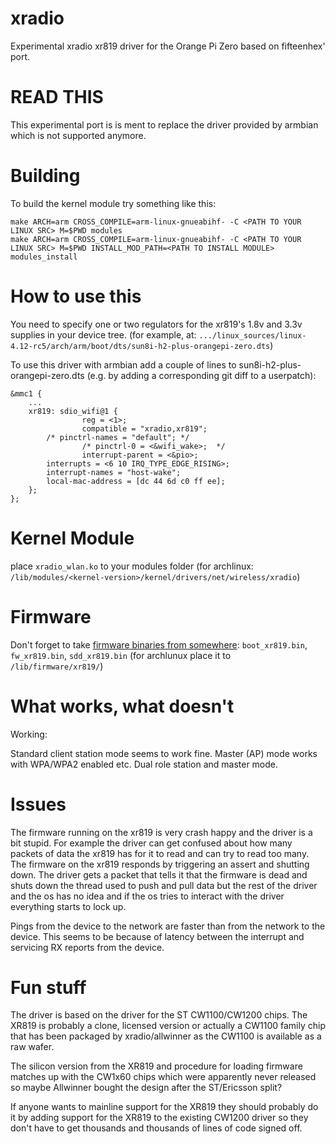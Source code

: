 # xradio
Experimental xradio xr819 driver for the Orange Pi Zero based on fifteenhex' port.

# READ THIS

This experimental port is is ment to replace the driver provided by armbian which is not supported anymore.

# Building

To build the kernel module try something like this:

```
make ARCH=arm CROSS_COMPILE=arm-linux-gnueabihf- -C <PATH TO YOUR LINUX SRC> M=$PWD modules
make ARCH=arm CROSS_COMPILE=arm-linux-gnueabihf- -C <PATH TO YOUR LINUX SRC> M=$PWD INSTALL_MOD_PATH=<PATH TO INSTALL MODULE> modules_install
```

# How to use this

You need to specify one or two regulators for the xr819's 1.8v and 3.3v supplies in your device tree.
(for example, at: `.../linux_sources/linux-4.12-rc5/arch/arm/boot/dts/sun8i-h2-plus-orangepi-zero.dts`)

To use this driver with armbian add a couple of lines to sun8i-h2-plus-orangepi-zero.dts (e.g. by adding a corresponding git diff to a userpatch):

```
&mmc1 {
	...
	xr819: sdio_wifi@1 {
                reg = <1>;
                compatible = "xradio,xr819";
		/* pinctrl-names = "default"; */
                /* pinctrl-0 = <&wifi_wake>;  */
                interrupt-parent = <&pio>;
		interrupts = <6 10 IRQ_TYPE_EDGE_RISING>;
		interrupt-names = "host-wake";
		local-mac-address = [dc 44 6d c0 ff ee]; 
	};
};
```

# Kernel Module

place `xradio_wlan.ko` to your modules folder (for archlinux: `/lib/modules/<kernel-version>/kernel/drivers/net/wireless/xradio`)

# Firmware

Don't forget to take [firmware binaries from somewhere](https://github.com/armbian/build/tree/master/bin/firmware-overlay/xr819): `boot_xr819.bin`, `fw_xr819.bin`, `sdd_xr819.bin` (for archlunux place it to `/lib/firmware/xr819/`)

# What works, what doesn't

Working:

Standard client station mode seems to work fine.
Master (AP) mode works with WPA/WPA2 enabled etc.
Dual role station and master mode.

# Issues

The firmware running on the xr819 is very crash happy and the driver is a bit
stupid. For example the driver can get confused about how many packets of data
the xr819 has for it to read and can try to read too many. The firmware on the
xr819 responds by triggering an assert and shutting down. The driver gets
a packet that tells it that the firmware is dead and shuts down the thread used
to push and pull data but the rest of the driver and the os has no idea and
if the os tries to interact with the driver everything starts to lock up.

Pings from the device to the network are faster than from the network to the device.
This seems to be because of latency between the interrupt and servicing RX reports
from the device.

# Fun stuff

The driver is based on the driver for the ST CW1100/CW1200 chips.
The XR819 is probably a clone, licensed version or actually a CW1100 family chip
that has been packaged by xradio/allwinner as the CW1100 is available as a raw
wafer. 

The silicon version from the XR819 and procedure for loading firmware
matches up with the CW1x60 chips which were apparently never released so
maybe Allwinner bought the design after the ST/Ericsson split?

If anyone wants to mainline support for the XR819 they should probably do it by
adding support for the XR819 to the existing CW1200 driver so they don't have to
get thousands and thousands of lines of code signed off.
